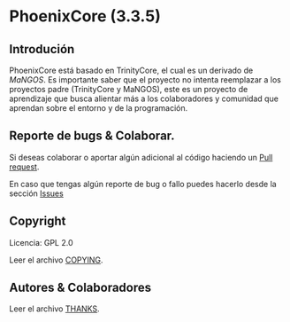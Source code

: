 # PhoenixCore (3.3.5)

## Introdución

PhoenixCore está basado en TrinityCore, el cual es un derivado de *MaNGOS*.
Es importante saber que el proyecto no intenta reemplazar a los proyectos padre (TrinityCore y MaNGOS),
este es un proyecto de aprendizaje que busca alientar más a los colaboradores y comunidad que aprendan
sobre el entorno y de la programación.


## Reporte de bugs &amp; Colaborar.

Si deseas colaborar o aportar algún adicional al código haciendo un [Pull request](https://github.com/Phoenix-Core/PhoenixCore/pulls).

En caso que tengas algún reporte de bug o fallo puedes hacerlo desde la sección [Issues](https://github.com/Phoenix-Core/PhoenixCore/issues)


## Copyright

Licencia: GPL 2.0

Leer el archivo [COPYING](COPYING).


## Autores &amp; Colaboradores

Leer el archivo [THANKS](THANKS).
